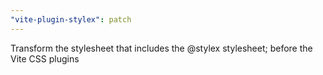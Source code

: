 ```yaml
---
"vite-plugin-stylex": patch
---
```


Transform the stylesheet that includes the @stylex stylesheet; before the Vite CSS plugins

